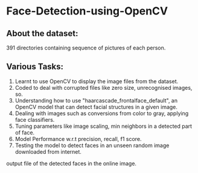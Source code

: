 # Face-Detection-using-OpenCV

## About the dataset:
391 directories containing sequence of pictures of each person.
## Various Tasks:
1. Learnt to use OpenCV to display the image files from the dataset.
2. Coded to deal with corrupted files like zero size, unrecognised images, so.
3. Understanding how to use "haarcascade_frontalface_default", an OpenCV model that can detect facial structures in a given image.
4. Dealing with images such as conversions from color to gray, applying face classifiers.
5. Tuning parameters like image scaling, min neighbors in a detected part of face.
6. Model Performance w.r.t precision, recall, f1 score.
7. Testing the model to detect faces in an unseen random image downloaded from internet.

output file of the detected faces in the online image.
